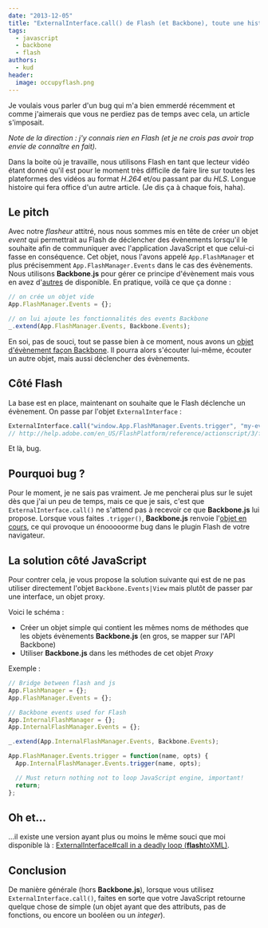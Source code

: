 ```yaml
---
date: "2013-12-05"
title: "ExternalInterface.call() de Flash (et Backbone), toute une histoire"
tags:
  - javascript
  - backbone
  - flash
authors:
  - kud
header:
  image: occupyflash.png
---
```


Je voulais vous parler d'un bug qui m'a bien emmerdé récemment et comme
j'aimerais que vous ne perdiez pas de temps avec cela, un article s'imposait.

_Note de la direction : j'y connais rien en Flash (et je ne crois pas avoir trop
envie de connaître en fait)._

Dans la boite où je travaille, nous utilisons Flash en tant que lecteur vidéo
étant donné qu'il est pour le moment très difficile de faire lire sur toutes les
plateformes des vidéos au format _H.264_ et/ou passant par du _HLS_. Longue
histoire qui fera office d'un autre article. (Je dis ça à chaque fois, haha).

## Le pitch

Avec notre _flasheur_ attitré, nous nous sommes mis en tête de créer un objet
_event_ qui permettrait au Flash de déclencher des évènements lorsqu'il le
souhaite afin de communiquer avec l'application JavaScript et que celui-ci fasse
en conséquence. Cet objet, nous l'avons appelé `App.FlashManager` et plus
précisemment `App.FlashManager.Events` dans le cas des évènements. Nous
utilisons **Backbone.js** pour gérer ce principe d'évènement mais vous en avez
d'[autres](http://microjs.com/#event) de disponible. En pratique, voilà ce que
ça donne :

```javascript
// on crée un objet vide
App.FlashManager.Events = {};

// on lui ajoute les fonctionnalités des events Backbone
_.extend(App.FlashManager.Events, Backbone.Events);
```

En soi, pas de souci, tout se passe bien à ce moment, nous avons un
[objet d'évènement façon Backbone](http://backbonejs.org/#Events). Il pourra
alors s'écouter lui-même, écouter un autre objet, mais aussi déclencher des
évènements.

## Côté Flash

La base est en place, maintenant on souhaite que le Flash déclenche un
évènement. On passe par l'objet `ExternalInterface` :

```javascript
ExternalInterface.call("window.App.FlashManager.Events.trigger", "my-event");
// http://help.adobe.com/en_US/FlashPlatform/reference/actionscript/3/flash/external/ExternalInterface.html#call
```

Et là, bug.

## Pourquoi bug ?

Pour le moment, je ne sais pas vraiment. Je me pencherai plus sur le sujet dès
que j'ai un peu de temps, mais ce que je sais, c'est que
`ExternalInterface.call()` ne s'attend pas à recevoir ce que **Backbone.js** lui
propose. Lorsque vous faites `.trigger()`, **Backbone.js** renvoie
l'[objet en cours](https://github.com/jashkenas/backbone/blob/master/backbone.js#L144-L153),
ce qui provoque un énooooorme bug dans le plugin Flash de votre navigateur.

## La solution côté JavaScript

Pour contrer cela, je vous propose la solution suivante qui est de ne pas
utiliser directement l'objet `Backbone.Events|View` mais plutôt de passer par
une interface, un objet proxy.

Voici le schéma :

- Créer un objet simple qui contient les mêmes noms de méthodes que les objets
  évènements **Backbone.js** (en gros, se mapper sur l'API Backbone)
- Utiliser **Backbone.js** dans les méthodes de cet objet _Proxy_

Exemple :

```javascript
// Bridge between flash and js
App.FlashManager = {};
App.FlashManager.Events = {};

// Backbone events used for Flash
App.InternalFlashManager = {};
App.InternalFlashManager.Events = {};

_.extend(App.InternalFlashManager.Events, Backbone.Events);

App.FlashManager.Events.trigger = function(name, opts) {
  App.InternalFlashManager.Events.trigger(name, opts);

  // Must return nothing not to loop JavaScript engine, important!
  return;
};
```

## Oh et...

...il existe une version ayant plus ou moins le même souci que moi disponible là
:
[ExternalInterface#call in a deadly loop (**flash**toXML)](https://coderwall.com/p/e-8niw).

## Conclusion

De manière générale (hors **Backbone.js**), lorsque vous utilisez
`ExternalInterface.call()`, faites en sorte que votre JavaScript retourne
quelque chose de simple (un objet ayant que des attributs, pas de fonctions, ou
encore un booléen ou un _integer_).
